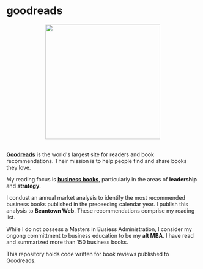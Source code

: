 # goodreads

<div id="header" align="center">
  <img src="https://upload.wikimedia.org/wikipedia/commons/thumb/1/1a/Goodreads_logo.svg/640px-Goodreads_logo.svg.png" width="300"/>
</div>

<br>

<p><a href="https://www.goodreads.com/" target="_blank"><strong>Goodreads</strong></a> is the world's largest site for readers and book recommendations. Their mission is to help people find and share books they love.</p>

<p>My reading focus is <a href="https://www.goodreads.com/review/list/692620-gene-babon?utf8=%E2%9C%93&ref=nav_mybooks&shelf=read&sort=date_read&view=covers&title=gene-babon&per_page=100" target="_blank"><strong>business books</strong></a>, particularly in the areas of <strong>leadership</strong> and <strong>strategy</strong>.</p>

<p>I condust an annual market analysis to identify the most recommended business books published in the preceeding calendar year. I publish this analysis to <strong>Beantown Web</strong>. These recommendations comprise my reading list.</p>

<p>While I do not possess a Masters in Busiess Administration, I consider my ongong committment to business education to be my <strong>alt MBA</strong>. I have read and summarized more than 150 business books.</p>

<p>This repository holds code written for book reviews published to Goodreads.</p>
